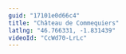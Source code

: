 ```yaml
---
guid: "17101e0d66c4"
title: "Château de Commequiers"
latlng: "46.766331, -1.831439"
videoId: "CcWd70-LrLc" 
---
```

